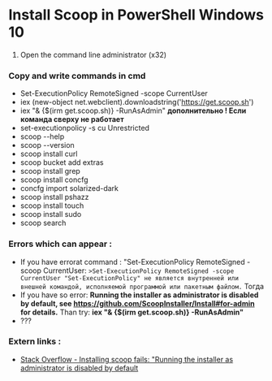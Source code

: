 # Install Scoop in PowerShell Windows 10
1. Open the command line administrator (x32)

### Copy and write commands in cmd
* Set-ExecutionPolicy RemoteSigned -scope CurrentUser
* iex (new-object net.webclient).downloadstring('https://get.scoop.sh')
* iex "& {$(irm get.scoop.sh)} -RunAsAdmin" **дополнительно ! Если команда сверху не работает**
* set-executionpolicy -s cu Unrestricted
* scoop --help
* scoop --version
* scoop install curl
* scoop bucket add extras
* scoop install grep
* scoop install concfg
* concfg import solarized-dark
* scoop install pshazz
* scoop install touch
* scoop install sudo
* scoop search

### Errors which can appear :
* If you have errorat command : "Set-ExecutionPolicy RemoteSigned -scoop CurrentUser: `>Set-ExecutionPolicy RemoteSigned -scope CurrentUser "Set-ExecutionPolicy" не является внутренней или внешней
командой, исполняемой программой или пакетным файлом.` Тогда
* If you have so error: **Running the installer as administrator is disabled by default, see https://github.com/ScoopInstaller/Install#for-admin for details.** Than try: **iex "& {$(irm get.scoop.sh)} -RunAsAdmin"**
* ???

### Extern links :
* [Stack Overflow - Installing scoop fails: "Running the installer as administrator is disabled by default](https://stackoverflow.com/questions/74763204/installing-scoop-fails-running-the-installer-as-administrator-is-disabled-by-d)
